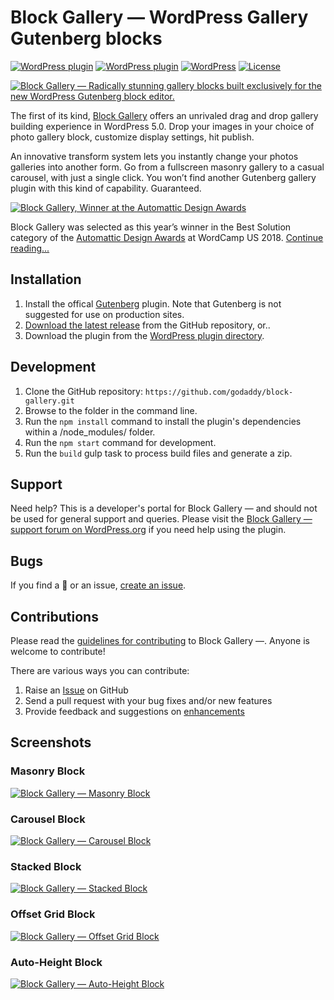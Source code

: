 # Block Gallery — WordPress Gallery Gutenberg blocks

[![WordPress plugin](https://img.shields.io/wordpress/plugin/dt/block-gallery.svg?style=flat)](https://wordpress.org/plugins/block-gallery/) [![WordPress plugin](https://img.shields.io/wordpress/plugin/v/block-gallery.svg?style=flat)](https://wordpress.org/plugins/block-gallery/) [![WordPress](https://img.shields.io/wordpress/v/block-gallery.svg?style=flat)]() [![License](https://img.shields.io/badge/license-GPL--2.0%2B-red.svg)](https://github.com/godaddy/block-gallery/blob/master/license.txt)

[![Block Gallery — Radically stunning gallery blocks built exclusively for the new WordPress Gutenberg block editor. ](https://user-images.githubusercontent.com/1813435/49888455-0d8a5680-fe0d-11e8-80c3-0f8765f7de9d.jpg)](https://wpblockgallery.com?utm_medium=block-gallery-github&utm_source=readme&utm_campaign=readme&utm_content=banner)

The first of its kind, [Block Gallery](https://wpblockgallery.com/) offers an unrivaled drag and drop gallery building experience in WordPress 5.0. Drop your images in your choice of photo gallery block, customize display settings, hit publish.

An innovative transform system lets you instantly change your photos galleries into another form. Go from a fullscreen masonry gallery to a casual carousel, with just a single click. You won’t find another Gutenberg gallery plugin with this kind of capability. Guaranteed.

[![Block Gallery, Winner at the Automattic Design Awards](https://user-images.githubusercontent.com/1813435/49888484-1a0eaf00-fe0d-11e8-9237-cd9d6f7716ae.jpg)](https://richtabor.com/block-gallery-automattic-design-awards/?utm_medium=block-gallery-github&utm_source=readme&utm_campaign=readme&utm_content=design-awards-banner)

Block Gallery was selected as this year’s winner in the Best Solution category of the [Automattic Design Awards](https://automatticdesignaward.blog/2018/12/08/the-winners/) at WordCamp US 2018. [Continue reading...](https://richtabor.com/block-gallery-automattic-design-awards/)

## Installation ##
1. Install the offical [Gutenberg](https://wordpress.org/plugins/gutenberg/) plugin. Note that Gutenberg is not suggested for use on production sites.
2. [Download the latest release](https://github.com/godaddy/block-gallery/releases) from the GitHub repository, or..
3. Download the plugin from the [WordPress plugin directory](https://wordpress.org/plugins/block-gallery/).

## Development ##
1. Clone the GitHub repository: `https://github.com/godaddy/block-gallery.git`
2. Browse to the folder in the command line.
3. Run the `npm install` command to install the plugin's dependencies within a /node_modules/ folder.
4. Run the `npm start` command for development.
5. Run the `build` gulp task to process build files and generate a zip.

## Support ##
Need help? This is a developer's portal for Block Gallery — and should not be used for general support and queries. Please visit the [Block Gallery — support forum on WordPress.org](https://wordpress.org/support/plugin/block-gallery) if you need help using the plugin.

## Bugs ##
If you find a 🐞 or an issue, [create an issue](https://github.com/godaddy/block-gallery/issues/new).

## Contributions ##
Please read the [guidelines for contributing](https://github.com/godaddy/block-gallery/blob/master/CONTRIBUTING.md) to Block Gallery —. Anyone is welcome to contribute!

There are various ways you can contribute:

1. Raise an [Issue](https://github.com/godaddy/block-gallery/issues/new) on GitHub
2. Send a pull request with your bug fixes and/or new features
3. Provide feedback and suggestions on [enhancements](https://github.com/godaddy/block-gallery/issues?direction=desc&labels=Enhancement&page=1&sort=created&state=open)

## Screenshots

### Masonry Block
[![Block Gallery — Masonry Block](https://user-images.githubusercontent.com/1813435/48589254-c80b6400-e908-11e8-8ab7-1217cb0b6cba.jpg)](https://wpblockgallery.com?utm_medium=block-gallery-github&utm_source=readme&utm_campaign=readme&utm_content=masonry-screenshot)

### Carousel Block
[![Block Gallery — Carousel Block](https://user-images.githubusercontent.com/1813435/48589270-d5285300-e908-11e8-80a9-8f4c977830a7.jpg)](https://wpblockgallery.com?utm_medium=block-gallery-github&utm_source=readme&utm_campaign=readme&utm_content=carousel-screenshot)

### Stacked Block
[![Block Gallery — Stacked Block](https://user-images.githubusercontent.com/1813435/48589301-f2f5b800-e908-11e8-968e-1b2b27db3d15.jpg)](https://wpblockgallery.com?utm_medium=block-gallery-github&utm_source=readme&utm_campaign=readme&utm_content=stacked-screenshot)

### Offset Grid Block
[![Block Gallery — Offset Grid Block](https://user-images.githubusercontent.com/1813435/48589317-03a62e00-e909-11e8-920c-0a28ba2ee945.jpg)](https://wpblockgallery.com?utm_medium=block-gallery-github&utm_source=readme&utm_campaign=readme&utm_content=offset-screenshot)

### Auto-Height Block
[![Block Gallery — Auto-Height Block](https://user-images.githubusercontent.com/1813435/48589341-17ea2b00-e909-11e8-92bd-e2e2c00a81b1.jpg)](https://wpblockgallery.com?utm_medium=block-gallery-github&utm_source=readme&utm_campaign=readme&utm_content=autoheight-screenshot)
